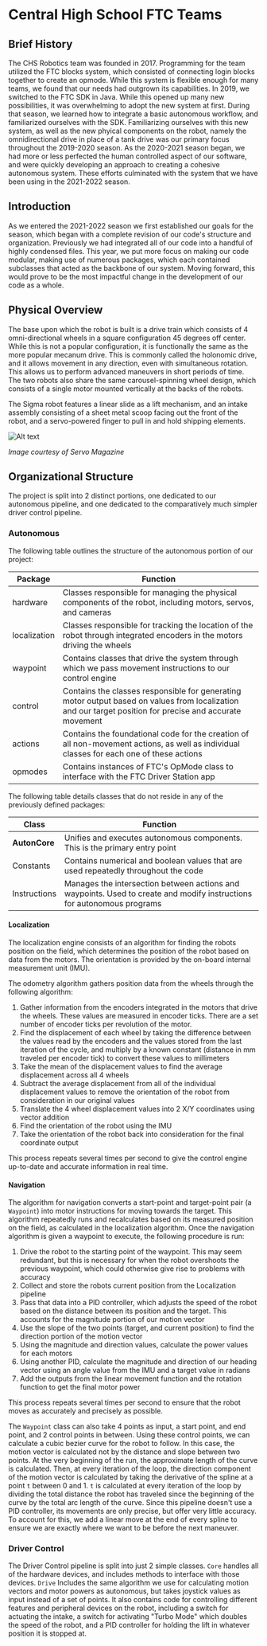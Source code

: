 # Central High School FTC Teams

## Brief History

The CHS Robotics team was founded in 2017. Programming for the team utilized the FTC blocks system, which consisted of connecting login blocks together to create an opmode. While this system is flexible enough for many teams, we found that our needs had outgrown its capabilities. In 2019, we switched to the FTC SDK in Java. While this opened up many new possibilities, it was overwhelming to adopt the new system at first. During that season, we learned how to integrate a basic autonomous workflow, and familiarized ourselves with the SDK. Familiarizing ourselves with this new system, as well as the new phyical components on the robot, namely the omnidirectional drive in place of a tank drive was our primary focus throughout the 2019-2020 season. As the 2020-2021 season began, we had more or less perfected the human controlled aspect of our software, and were quickly developing an approach to creating a cohesive autonomous system. These efforts culminated with the system that we have been using in the 2021-2022 season.

## Introduction

As we entered the 2021-2022 season we first established our goals for the season, which began with a complete revision of our code's structure and organization. Previously we had integrated all of our code into a handful of highly condensed files. This year, we put more focus on making our code modular, making use of numerous packages, which each contained subclasses that acted as the backbone of our system. Moving forward, this would prove to be the most impactful change in the development of our code as a whole.

## Physical Overview

The base upon which the robot is built is a drive train which consists of 4 omni-directional wheels in a square configuration 45 degrees off center. While this is not a popular configuration, it is functionally the same as the more popular mecanum drive. This is commonly called the holonomic drive, and it allows movement in any direction, even with simultaneous rotation. This allows us to perform advanced maneuvers in short periods of time. The two robots also share the same carousel-spinning wheel design, which consists of a single motor mounted vertically at the backs of the robots.

The Sigma robot features a linear slide as a lift mechanism, and an intake assembly consisting of a sheet metal scoop facing out the front of the robot, and a servo-powered finger to pull in and hold shipping elements.

![Alt text](https://github.com/gt74745/Sigma2022/blob/master/holonomicdiagram.jpg "a title")

*Image courtesy of Servo Magazine*

## Organizational Structure

The project is split into 2 distinct portions, one dedicated to our autonomous pipeline, and one dedicated to the comparatively much simpler driver control pipeline. 

### Autonomous
The following table outlines the structure of the autonomous portion of our project:

| Package | Function |
| ---------------------------- | -------- |
| hardware | Classes responsible for managing the physical components of the robot, including motors, servos, and cameras |
| localization | Classes responsible for tracking the location of the robot through integrated encoders in the motors driving the wheels |
| waypoint | Contains classes that drive the system through which we pass movement instructions to our control engine |
| control | Contains the classes responsible for generating motor output based on values from localization and our target position for precise and accurate movement |
| actions | Contains the foundational code for the creation of all non-movement actions, as well as individual classes for each one of these actions |
| opmodes | Contains instances of FTC's OpMode class to interface with the FTC Driver Station app

The following table details classes that do not reside in any of the previously defined packages:

| Class | Function |
| ----- | -------- |
| **AutonCore** | Unifies and executes autonomous components. This is the primary entry point |
| Constants | Contains numerical and boolean values that are used repeatedly throughout the code |
| Instructions | Manages the intersection between actions and waypoints. Used to create and modify instructions for autonomous programs |

#### Localization

The localization engine consists of an algorithm for finding the robots position on the field, which determines the position of the robot based on data from the motors. The orientation is provided by the on-board internal measurement unit (IMU).

The odometry algorithm gathers position data from the wheels through the following algorithm:

1. Gather information from the encoders integrated in the motors that drive the wheels. These values are measured in encoder ticks. There are a set number of encoder ticks per revolution of the motor.
2. Find the displacement of each wheel by taking the difference between the values read by the encoders and the values stored from the last iteration of the cycle, and multiply by a known constant (distance in mm traveled per encoder tick) to convert these values to millimeters
3. Take the mean of the displacement values to find the average displacement across all 4 wheels
4. Subtract the average displacement from all of the individual displacement values to remove the orientation of the robot from consideration in our original values
5. Translate the 4 wheel displacement values into 2 X/Y coordinates using vector addition
6. Find the orientation of the robot using the IMU
7. Take the orientation of the robot back into consideration for the final coordinate output

This process repeats several times per second to give the control engine up-to-date and accurate information in real time.

#### Navigation

The algorithm for navigation converts a start-point and target-point pair (a `Waypoint`) into motor instructions for moving towards the target. This algorithm repeatedly runs and recalculates based on its measured position on the field, as calculated in the localization algorithm. Once the navigation algorithm is given a waypoint to execute, the following procedure is run:

1. Drive the robot to the starting point of the waypoint. This may seem redundant, but this is necessary for when the robot overshoots the previous waypoint, which could otherwise give rise to problems with accuracy
2. Collect and store the robots current position from the Localization pipeline
3. Pass that data into a PID controller, which adjusts the speed of the robot based on the distance between its position and the target. This accounts for the magnitude portion of our motion vector
4. Use the slope of the two points (target, and current position) to find the direction portion of the motion vector
5. Using the magnitude and direction values, calculate the power values for each motors
6. Using another PID, calculate the magnitude and direction of our heading vector using an angle value from the IMU and a target value in radians
7. Add the outputs from the linear movement function and the rotation function to get the final motor power

This process repeats several times per second to ensure that the robot moves as accurately and precisely as possible.

The `Waypoint` class can also take 4 points as input, a start point, and end point, and 2 control points in between. Using these control points, we can calculate a cubic bezier curve for the robot to follow. In this case, the motion vector is calculated not by the distance and slope between two points. At the very beginning of the run, the approximate length of the curve is calculated. Then, at every iteration of the loop, the direction component of the motion vector is calculated by taking the derivative of the spline at a point `t` between 0 and 1. `t` is calculated at every iteration of the loop by dividing the total distance the robot has traveled since the beginning of the curve by the total arc length of the curve. Since this pipeline doesn't use a PID controller, its movements are only precise, but offer very little accuracy. To account for this, we add a linear move at the end of every spline to ensure we are exactly where we want to be before the next maneuver.

### Driver Control

The Driver Control pipeline is split into just 2 simple classes. `Core` handles all of the hardware devices, and includes methods to interface with those devices. `Drive` Includes the same algorithm we use for calculating motion vectors and motor powers as autonomous, but takes joystick values as input instead of a set of points. It also contains code for controlling different features and peripheral devices on the robot, including a switch for actuating the intake, a switch for activating "Turbo Mode" which doubles the speed of the robot, and a PID controller for holding the lift in whatever position it is stopped at.
